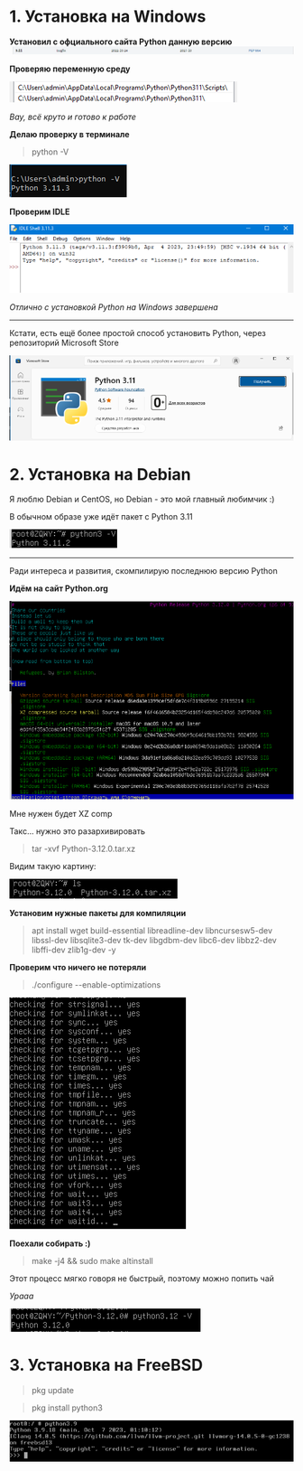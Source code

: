 <h1>1. Установка на Windows</h1>

**Установил с офциального сайта Python данную версию**
![img_1.png](img_1.png)

**Проверяю переменную среду**

![img_3.png](img_3.png)

*Вау, всё круто и готово к работе*

**Делаю проверку в терминале**
>python -V

![img_2.png](img_2.png)

**Проверим IDLE**

![img_4.png](img_4.png)

*Отлично с установкой Python на Windows завершена*
___
Кстати, есть ещё более простой способ установить Python, через репозиторий Microsoft Store

![img_5.png](img_5.png)

<h1>2. Установка на Debian</h1>

Я люблю Debian и CentOS, но Debian - это мой главный любимчик :)

В обычном образе уже идёт пакет с Python 3.11

![img_6.png](img_6.png)

___
Ради интереса и развития, скомпилирую последнюю версию Python

**Идём на сайт Python.org**

![img_9.png](img_9.png)

Мне нужен будет XZ comp

Такс... нужно это разархивировать 
>tar -xvf Python-3.12.0.tar.xz

Видим такую картину:

![img_8.png](img_8.png)

**Установим нужные пакеты для компиляции**
>apt install wget build-essential libreadline-dev libncursesw5-dev libssl-dev libsqlite3-dev tk-dev libgdbm-dev libc6-dev libbz2-dev libffi-dev zlib1g-dev -y

**Проверим что ничего не потеряли**
>./configure --enable-optimizations

![img_10.png](img_10.png)

**Поехали собирать :)**
>make -j4 && sudo make altinstall

Этот процесс мягко говоря не быстрый, поэтому можно попить чай

*Урааа*

![img_11.png](img_11.png)


<h1>3. Установка на FreeBSD</h1>

>pkg update

>pkg install python3

![img_12.png](img_12.png)
